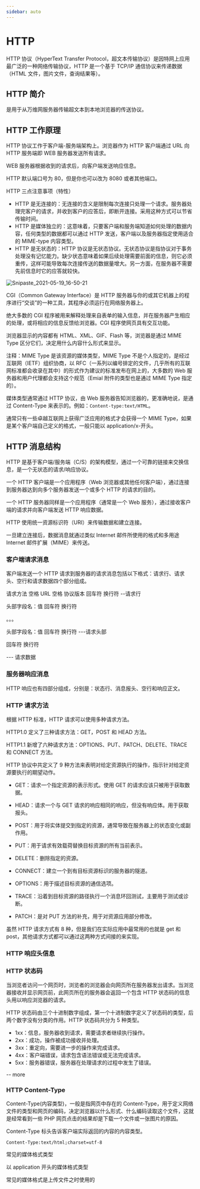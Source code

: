 ```yaml
---
sidebar: auto
---
```


# HTTP

HTTP 协议（HyperText Transfer Protocol，超文本传输协议）是因特网上应用最广泛的一种网络传输协议，HTTP 是一个基于 TCP/IP 通信协议来传递数据（HTML 文件，图片文件，查询结果等）。

## HTTP 简介

是用于从万维网服务器传输超文本到本地浏览器的传送协议。

## HTTP 工作原理

HTTP 协议工作于客户端-服务端架构上。浏览器作为 HTTP 客户端通过 URL 向 HTTP 服务端即 WEB 服务器发送所有请求。

WEB 服务器根据收到的请求后，向客户端发送响应信息。

HTTP 默认端口号为 80，但是你也可以改为 8080 或者其他端口。

HTTP 三点注意事项（特性）

- HTTP 是无连接的：无连接的含义是限制每次连接只处理一个请求。服务器处理完客户的请求，并收到客户的应答后，即断开连接。采用这种方式可以节省传输时间。
- HTTP 是媒体独立的：这意味着，只要客户端和服务端知道如何处理的数据内容，任何类型的数据都可以通过 HTTP 发送，客户端以及服务器指定使用适合的 MIME-type 内容类型。
- HTTP 是无状态的：HTTP 协议是无状态协议。无状态协议是指协议对于事务处理没有记忆能力。缺少状态意味着如果后续处理需要前面的信息，则它必须重传，这样可能导致每次连接传送的数据量增大。另一方面，在服务器不需要先前信息时它的应答就较快。

![Snipaste_2021-05-19_16-50-21](http://img.monsterbear.top/img/HTTP%E5%8D%8F%E8%AE%AE%E9%80%9A%E4%BF%A1%E6%B5%81%E7%A8%8B.png)

CGI（Common Gateway Interface）是 HTTP 服务器与你的或其它机器上的程序进行“交谈”的一种工具，其程序必须运行在网络服务器上。

绝大多数的 CGI 程序被用来解释处理来自表单的输入信息，并在服务器产生相应的处理，或将相应的信息反馈给浏览器。CGI 程序使网页具有交互功能。

浏览器显示的内容都有 HTML、XML、GIF、Flash 等，浏览器是通过 MIME Type 区分它们，决定用什么内容什么形式来显示。

注释：MIME Type 是该资源的媒体类型，MIME Type 不是个人指定的，是经过互联网（IETF）组织协商，以 RFC（一系列以编号排定的文件，几乎所有的互联网标准都会收录在其中）的形式作为建议的标准发布在网上的，大多数的 Web 服务器和用户代理都会支持这个规范（Emial 附件的类型也是通过 MIME Type 指定的）。

媒体类型通常通过 HTTP 协议，由 Web 服务器告知浏览器的，更准确地说，是通过 Content-Type 来表示的。例如：`Content-type:text/HTML`。

通常只有一些卓越互联网上获得广泛应用的格式才会获得一个 MIME Type，如果是某个客户端自己定义的格式，一般只能以 application/x-开头。

## HTTP 消息结构

HTTP 是基于客户端/服务端（C/S）的架构模型，通过一个可靠的链接来交换信息，是一个无状态的请求/响应协议。

一个 HTTP 客户端是一个应用程序（Web 浏览器或其他任何客户端），通过连接到服务器达到向多个服务器发送一个或多个 HTTP 的请求的目的。

一个 HTTP 服务器同样是一个应用程序（通常是一个 Web 服务），通过接收客户端的请求并向客户端发送 HTTP 响应数据。

HTTP 使用统一资源标识符（URI）来传输数据和建立连接。

一旦建立连接后，数据消息就通过类似 Internet 邮件所使用的格式和多用途 Internet 邮件扩展（MIME）来传送。

### 客户端请求消息

客户端发送一个 HTTP 请求到服务器的请求消息包括以下格式：请求行、请求头、空行和请求数据四个部分组成。

请求方法 空格 URL 空格 协议版本 回车符 换行符 --请求行

头部字段名：值 回车符 换行符

。。。

头部字段名：值 回车符 换行符 ---请求头部

回车符 换行符

--- 请求数据

### 服务器响应消息

HTTP 响应也有四部分组成，分别是：状态行、消息报头、空行和响应正文。

### HTTP 请求方法

根据 HTTP 标准，HTTP 请求可以使用多种请求方法。

HTTP1.0 定义了三种请求方法：GET，POST 和 HEAD 方法。

HTTP1.1 新增了六种请求方法：OPTIONS、PUT、PATCH、DELETE、TRACE 和 CONNECT 方法。

HTTP 协议中共定义了 9 种方法来表明对给定资源执行的操作，指示针对给定资源要执行的期望动作。

- GET：请求一个指定资源的表示形式。使用 GET 的请求应该只被用于获取数据。

- HEAD：请求一个与 GET 请求的响应相同的响应，但没有响应体。用于获取报头。
- POST：用于将实体提交到指定的资源，通常导致在服务器上的状态变化或副作用。
- PUT：用于请求有效载荷替换目标资源的所有当前表示。
- DELETE：删除指定的资源。
- CONNECT：建立一个到有目标资源标识的服务器的隧道。
- OPTIONS：用于描述目标资源的通信选项。
- TRACE：沿着到目标资源的路径执行一个消息环回测试，主要用于测试或诊断。
- PATCH：是对 PUT 方法的补充，用于对资源应用部分修改。

虽然 HTTP 请求方式有 8 种，但是我们在实际应用中最常用的也就是 get 和 post，其他请求方式都可以通过这两种方式间接的来实现。

### HTTP 响应头信息

### HTTP 状态码

当浏览者访问一个网页时，浏览者的浏览器会向网页所在服务器发出请求。当浏览器接收并显示网页前，此网页所在的服务器会返回一个包含 HTTP 状态码的信息头用以响应浏览器的请求。

HTTP 状态码由三个十进制数字组成，第一个十进制数字定义了状态码的类型，后两个数字没有分类的作用。HTTP 状态码共分为 5 种类型。

- 1xx：信息，服务器收到请求，需要请求者继续执行操作。
- 2xx：成功，操作被成功接收并处理。
- 3xx：重定向，需要进一步的操作来完成请求。
- 4xx：客户端错误，请求包含语法错误或无法完成请求。
- 5xx：服务器错误，服务器在处理请求的过程中发生了错误。

-- more

### HTTP Content-Type

Content-Type(内容类型)，一般是指网页中存在的 Content-Type，用于定义网络文件的类型和网页的编码，决定浏览器以什么形式、什么编码读取这个文件，这就是经常看到一些 PHP 网页点击的结果却是下载一个文件或一张图片的原因。

Content-Type 标头告诉客户端实际返回的内容的内容类型。

```
Content-Type:text/html;charset=utf-8
```

常见的媒体格式类型

以 application 开头的媒体格式类型

常见的媒体格式是上传文件之时使用的
